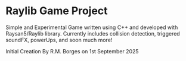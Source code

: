 # Raylib Game Project

Simple and Experimental Game written using C++ and developed with Raysan5/Raylib library. Currently includes collision detection, triggered soundFX, powerUps, and soon much more!

Initial Creation By R.M. Borges on 1st September 2025
